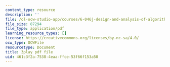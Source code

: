 ```yaml
---
content_type: resource
description: ''
file: /ol-ocw-studio-app/courses/6-046j-design-and-analysis-of-algorithms-spring-2015/461c3f2a75384eaaffce53f66f153a50_EzeYI7p9MjU.pdf
file_size: 87294
file_type: application/pdf
learning_resource_types: []
license: https://creativecommons.org/licenses/by-nc-sa/4.0/
ocw_type: OCWFile
resourcetype: Document
title: 3play pdf file
uid: 461c3f2a-7538-4eaa-ffce-53f66f153a50
---
```

